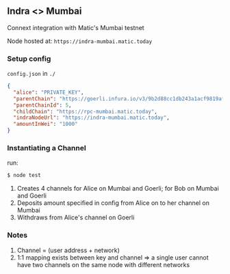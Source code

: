 ## Indra <> Mumbai 
Connext integration with Matic's Mumbai testnet

Node hosted at: `https://indra-mumbai.matic.today`

### Setup config

`config.json` in `./`

```json
{
  "alice": "PRIVATE_KEY",
  "parentChain": "https://goerli.infura.io/v3/9b2d88cc1db243a1acf9819af5f4302d",
  "parentChainId": 5,
  "childChain": "https://rpc-mumbai.matic.today",
  "indraNodeUrl": "https://indra-mumbai.matic.today",
  "amountInWei": "1000"
}

```

### Instantiating a Channel

run:
```bash
$ node test
```
1. Creates 4 channels
    for Alice on Mumbai and Goerli; for Bob on Mumbai and Goerli
2. Deposits amount specified in config from Alice on to her channel on Mumbai
3. Withdraws from Alice's channel on Goerli


### Notes

1. Channel = (user address + network)
2. 1:1 mapping exists between key and channel => a single user cannot have two channels on the same node with different networks

